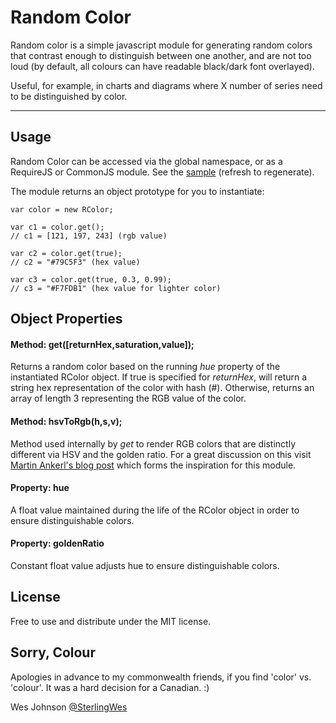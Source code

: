 # Random Color

Random color is a simple javascript module for generating random colors that contrast enough to distinguish between one another, and are not too loud (by default, all colours can have readable black/dark font overlayed).

Useful, for example, in charts and diagrams where X number of series need to be distinguished by color.

---

## Usage

Random Color can be accessed via the global namespace, or as a RequireJS or CommonJS module. See the [sample](http://wesquire.ca/rcolor) (refresh to regenerate).

The module returns an object prototype for you to instantiate:

	var color = new RColor;
	
	var c1 = color.get();
	// c1 = [121, 197, 243] (rgb value)
	
	var c2 = color.get(true);
	// c2 = "#79C5F3" (hex value)
	
	var c3 = color.get(true, 0.3, 0.99);
	// c3 = "#F7FDB1" (hex value for lighter color)
	
## Object Properties

#### Method: get([returnHex,saturation,value]);

Returns a random color based on the running *hue* property of the instantiated RColor object. If true is specified for *returnHex*, will return a string hex representation of the color with hash (#). Otherwise, returns an array of length 3 representing the RGB value of the color.

#### Method: hsvToRgb(h,s,v);

Method used internally by *get* to render RGB colors that are distinctly different via HSV and the golden ratio. For a great discussion on this visit [Martin Ankerl's blog post](http://martin.ankerl.com/2009/12/09/how-to-create-random-colors-programmatically/) which forms the inspiration for this module.

#### Property: hue

A float value maintained during the life of the RColor object in order to ensure distinguishable colors.

#### Property: goldenRatio

Constant float value adjusts hue to ensure distinguishable colors.
	
## License

Free to use and distribute under the MIT license.

## Sorry, Colour

Apologies in advance to my commonwealth friends, if you find 'color' vs. 'colour'. It was a hard decision for a Canadian. :)

Wes Johnson
[@SterlingWes](http://twitter.com/SterlingWes)
